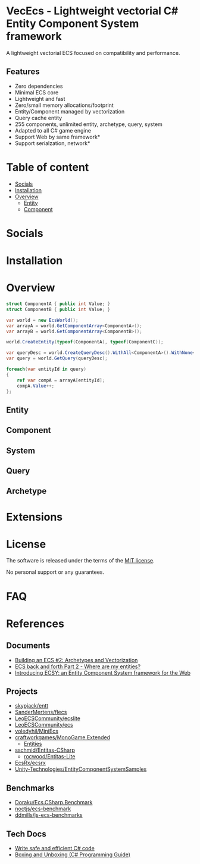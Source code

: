# VecEcs - Lightweight vectorial C# Entity Component System framework
A lightweight vectorial ECS focused on compatibility and performance.

## Features
- Zero dependencies
- Minimal ECS core
- Lightweight and fast
- Zero/small memory allocations/footprint
- Entity/Component managed by vectorization
- Query cache entity
- 255 components, unlimited entity, archetype, query, system
- Adapted to all C# game engine
- Support Web by same framework*
- Support serialzation, network*

# Table of content
- [Socials](#socials)
- [Installation](#installation)
- [Overview](#overview)
  - [Entity](#entity)
  - [Component](#component)

# Socials

# Installation

# Overview

```csharp
struct ComponentA { public int Value; }
struct ComponentB { public int Value; }

var world = new EcsWorld();
var arrayA = world.GetComponentArray<ComponentA>();
var arrayB = world.GetComponentArray<ComponentB>();

world.CreateEntity(typeof(ComponentA), typeof(ComponentC));

var queryDesc = world.CreateQueryDesc().WithAll<ComponentA>().WithNone<ComponentB>().Build();
var query = world.GetQuery(queryDesc);

foreach(var entityId in query)
{
	ref var compA = arrayA[entityId];
    compA.Value++;
};
```
## Entity

## Component

## System

## Query

## Archetype

# Extensions

# License
The software is released under the terms of the [MIT license](./LICENSE.md).

No personal support or any guarantees.

# FAQ

# References

## Documents
- [Building an ECS #2: Archetypes and Vectorization](https://medium.com/@ajmmertens/building-an-ecs-2-archetypes-and-vectorization-fe21690805f9)
- [ECS back and forth Part 2 - Where are my entities?](https://skypjack.github.io/2019-03-07-ecs-baf-part-2/)
- [Introducing ECSY: an Entity Component System framework for the Web](https://blog.mozvr.com/introducing-ecsy/)

## Projects
- [skypjack/entt](https://github.com/skypjack/entt)
- [SanderMertens/flecs](https://github.com/SanderMertens/flecs)
- [LeoECSCommunity/ecslite](https://github.com/LeoECSCommunity/ecslite)
- [LeoECSCommunity/ecs](https://github.com/LeoECSCommunity/ecs)
- [voledyhil/MiniEcs](https://github.com/voledyhil/MiniEcs)
- [craftworkgames/MonoGame.Extended](https://github.com/craftworkgames/MonoGame.Extended)
	- [Entities](https://www.monogameextended.net/docs/features/entities/entities)
- [sschmid/Entitas-CSharp](https://github.com/sschmid/Entitas-CSharp)
	- [rocwood/Entitas-Lite](https://github.com/rocwood/Entitas-Lite)
- [EcsRx/ecsrx](https://github.com/EcsRx/ecsrx)
- [Unity-Technologies/EntityComponentSystemSamples](https://github.com/Unity-Technologies/EntityComponentSystemSamples)

## Benchmarks
- [Doraku/Ecs.CSharp.Benchmark](https://github.com/Doraku/Ecs.CSharp.Benchmark)
- [noctjs/ecs-benchmark](https://github.com/noctjs/ecs-benchmark)
- [ddmills/js-ecs-benchmarks](https://github.com/ddmills/js-ecs-benchmarks)

## Tech Docs
- [Write safe and efficient C# code](https://docs.microsoft.com/en-us/dotnet/csharp/write-safe-efficient-code)
- [Boxing and Unboxing (C# Programming Guide)](https://docs.microsoft.com/en-us/dotnet/csharp/programming-guide/types/boxing-and-unboxing)
